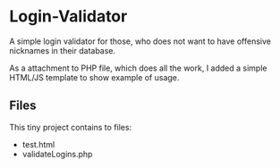# Login-Validator

A simple login validator for those, who does not want to have offensive nicknames in their database.

As a attachment to PHP file, which does all the work, I added a simple HTML/JS template to show example of usage.

## Files

This tiny project contains to files:
+ test.html
+ validateLogins.php
